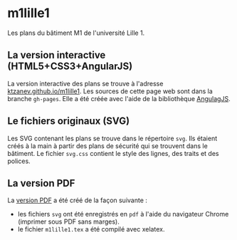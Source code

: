 m1lille1
========

Les plans du bâtiment M1 de l'université Lille 1.

La version interactive (HTML5+CSS3+AngularJS)
----------------------------------------
La version interactive des plans se trouve à l'adresse [ktzanev.github.io/m1lille1](http://ktzanev.github.io/m1lille1).
Les sources de cette page web sont dans la branche `gh-pages`.
Elle a été créée avec l'aide de la bibliothèque [AngulagJS](http://angularjs.org).

Le fichiers originaux (SVG)
---------------------------
Les SVG contenant les plans se trouve dans le répertoire `svg`.
Ils étaient créés à la main à partir des plans de sécurité qui se trouvent dans le bâtiment.
Le fichier `svg.css` contient le style des lignes, des traits et des polices.

La version PDF
--------------
La [version PDF](http://ktzanev.github.io/m1lille1/m1lille1.pdf) a été créé de la façon suivante :

* les fichiers `svg` ont été enregistrés en `pdf` à l'aide du navigateur Chrome (imprimer sous PDF sans marges).
* le fichier `m1lille1.tex` a été compilé avec xelatex.




